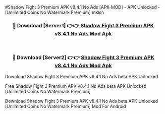 #Shadow Fight 3 Premium APK v8.4.1 No Ads [APK-MOD] - APK Unlocked - [Unlimited Coins No Watermark Premium] mklsn



<div align="center">

<h3>🔴 Download [Server1] 👉👉 <a href="https://momento.my/?title=Shadow_Fight_3_Premium_APK_v8.4.1_No_Ads">Shadow Fight 3 Premium APK v8.4.1 No Ads Mod Apk</a></h3><br>

<h3>🔴 Download [Server2] 👉👉 <a href="https://momento.my/?title=Shadow_Fight_3_Premium_APK_v8.4.1_No_Ads">Shadow Fight 3 Premium APK v8.4.1 No Ads Mod Apk</a></h3>
</div>



Download Shadow Fight 3 Premium APK v8.4.1 No Ads beta APK Unlocked

Free Shadow Fight 3 Premium APK v8.4.1 No Ads beta APK Unlocked [Unlimited Coins No Watermark Premium]

Download Shadow Fight 3 Premium APK v8.4.1 No Ads beta APK Unlocked [Unlimited Coins No Watermark Premium] Mod For Android

